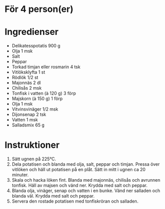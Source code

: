 # För 4 person(er)
# Ingredienser
- Delikatesspotatis 900 g
- Olja 1 msk
- Salt
- Peppar
- Torkad timjan eller rosmarin 4 tsk
- Vitlöksklyfta 1 st
- Rödlök 1/2 st
- Majonnäs 2 dl
- Chilisås 2 msk
- Tonfisk i vatten (à 120 g) 3  förp
- Majskorn (à 150 g) 1  förp
- Olja 1 msk
- Vitvinsvinäger 1/2 msk
- Dijonsenap 2 tsk
- Vatten 1 msk
- Salladsmix 65 g
# Instruktioner
1. Sätt ugnen på 225°C.
2. Dela potatisen och blanda med olja, salt, peppar och timjan. Pressa över vitlöken och häll ut potatisen på en plåt. Sätt in mitt i ugnen ca 20 minuter.
3. Skala och hacka löken fint. Blanda med majonnäs, chilisås och avrunnen tonfisk. Häll av majsen och vänd ner. Krydda med salt och peppar.
4. Blanda olja, vinäger, senap och vatten i en bunke. Vänd ner salladen och blanda väl. Krydda med salt och peppar.
5. Servera den rostade potatisen med tonfiskröran och salladen.
